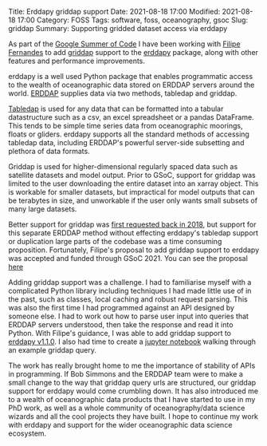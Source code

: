 Title: Erddapy griddap support
Date: 2021-08-18 17:00
Modified: 2021-08-18 17:00
Category: FOSS
Tags: software, foss, oceanography, gsoc
Slug: griddap
Summary: Supporting gridded dataset access via erddapy

As part of the [Google Summer of Code](https://summerofcode.withgoogle.com/) I have been working with [Filipe Fernandes](https://github.com/ocefpaf) to add [griddap](https://coastwatch.pfeg.noaa.gov/erddap/griddap/documentation.html) support to the [erddapy](https://github.com/ioos/erddapy) package, along with other features and performance improvements.

erddapy is a well used Python package that enables programmatic access to the wealth of oceanographic data stored on ERDDAP servers around the world. [ERDDAP](https://coastwatch.pfeg.noaa.gov/erddap/index.html) supplies data via two methods, tabledap and griddap.

[Tabledap](https://coastwatch.pfeg.noaa.gov/erddap/tabledap/documentation.html) is used for any data that can be formatted into a tabular datastructure such as a csv, an excel spreadsheet or a pandas DataFrame. This tends to be simple time series data from oceanographic moorings, floats or gliders. erddapy supports all the standard methods of accessing tabledap data, including ERDDAP's powerful server-side subsetting and plethora of data formats.


Griddap is used for higher-dimensional regularly spaced data such as satellite datasets and model output. Prior to GSoC, support for griddap was limited to the user downloading the entire dataset into an xarray object. This is workable for smaller datasets, but impractical for model outputs that can be terabytes in size, and unworkable if the user only wants small subsets of many large datasets.

Better support for griddap was [first requested back in 2018](https://github.com/ioos/erddapy/issues/32), but support for this separate ERDDAP method without effecting erddapy's tabledap support or duplication large parts of the codebase was a time consuming proposition. Fortunately, Filipe's proposal to add griddap support to erddapy was accepted and funded through GSoC 2021. You can see the proposal [here](https://summerofcode.withgoogle.com/projects/#4657854750916608)

Adding griddap support was a challenge. I had to familiarise myself with a complicated Python library including techniques I had made little use of in the past, such as classes, local caching and robust request parsing. This was also the first time I had programmed against an API designed by someone else. I had to work out how to parse user input into queries that ERDDAP servers understood, then take the response and read it into Python. With Filipe's guidance, I was able to add griddap support to [erddapy v1.1.0](https://github.com/ioos/erddapy/releases/tag/v1.1.0). I also had time to create a [jupyter notebook](https://ioos.github.io/erddapy/01a-griddap-output.html) walking through an example griddap query.


The work has really brought home to me the importance of stability of APIs in programming. If Bob Simmons and the ERDDAP team were to make a small change to the way that griddap query urls are structured, our griddap support for erddapy would come crumbling down. It has also introduced me to a wealth of oceanographic data products that I have started to use in my PhD work, as well as a whole community of oceanography/data science wizards and all the cool projects they have built. I hope to continue my work with erddapy and support for the wider oceanographic data science ecosystem.


